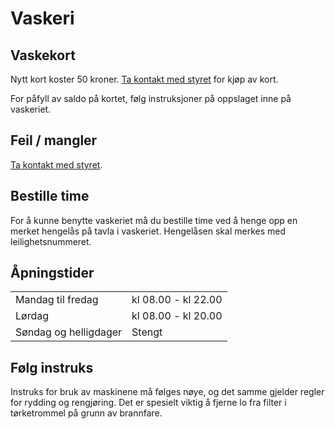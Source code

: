 # Vaskeri

## Vaskekort

Nytt kort koster 50 kroner. [Ta kontakt med styret](/styret/) for kjøp av kort.

For påfyll av saldo på kortet, følg instruksjoner på oppslaget inne på vaskeriet.

## Feil / mangler

[Ta kontakt med styret](/styret/).

## Bestille time

For å kunne benytte vaskeriet må du bestille time ved å henge opp en merket hengelås på tavla i vaskeriet. Hengelåsen skal merkes med leilighetsnummeret.

## Åpningstider

<table>
<tr><td class="a">Mandag til fredag</td><td class="b">kl 08.00 - kl 22.00</td></tr>
<tr><td class="b">Lørdag</td><td class="a">kl 08.00 - kl 20.00</td></tr>
<tr><td class="a">Søndag og helligdager</td><td class="b">Stengt</td></tr>
</table>

## Følg instruks

Instruks for bruk av maskinene må følges nøye, og det samme gjelder regler for rydding og rengjøring. Det er spesielt viktig å fjerne lo fra filter i tørketrommel på grunn av brannfare.
